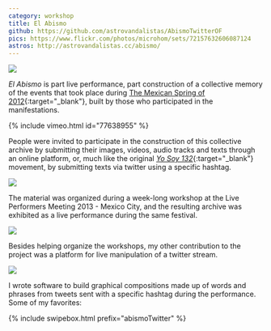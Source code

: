 ```yaml
---
category: workshop
title: El Abismo
github: https://github.com/astrovandalistas/AbismoTwitterOF
pics: https://www.flickr.com/photos/microhom/sets/72157632606087124
astros: http://astrovandalistas.cc/abismo/
---
```

![](/assets/projects/el-abismo/logoHEADER1.jpg)

*El Abismo* is part live performance, part construction of a collective memory of the events that took place during [The Mexican Spring of 2012](http://en.wikipedia.org/wiki/Yo_Soy_132){:target="_blank"}, built by those who participated in the manifestations.

{% include vimeo.html id="77638955" %}

People were invited to participate in the construction of this collective archive by submitting their images, videos, audio tracks and texts through an online platform, or, much like the original [*Yo Soy 132*](http://en.wikipedia.org/wiki/Yo_Soy_132){:target="_blank"} movement, by submitting texts via twitter using a specific hashtag.

![](/assets/projects/el-abismo/abismo10.jpg)

The material was organized during a week-long workshop at the Live Performers Meeting 2013 - Mexico City, and the resulting archive was exhibited as a live performance during the same festival.

![](/assets/projects/el-abismo/abismoLPM03.jpg)

Besides helping organize the workshops, my other contribution to the project was a platform for live manipulation of a twitter stream.

![](/assets/projects/el-abismo/abismoLPM05.jpg)

I wrote software to build graphical compositions made up of words and phrases from tweets sent with a specific hashtag during the performance. Some of my favorites:

{% include swipebox.html prefix="abismoTwitter" %}
